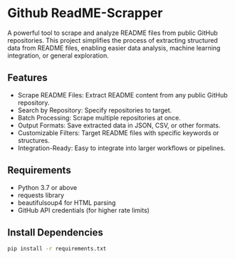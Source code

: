 # Github ReadME-Scrapper
A powerful tool to scrape and analyze README files from public GitHub repositories. This project simplifies the process of extracting structured data from README files, enabling easier data analysis, machine learning integration, or general exploration.

## Features
- Scrape README Files: Extract README content from any public GitHub repository.
- Search by Repository: Specify repositories to target.
- Batch Processing: Scrape multiple repositories at once.
- Output Formats: Save extracted data in JSON, CSV, or other formats.
- Customizable Filters: Target README files with specific keywords or structures.
- Integration-Ready: Easy to integrate into larger workflows or pipelines.

## Requirements
- Python 3.7 or above 
- requests library
- beautifulsoup4 for HTML parsing
- GitHub API credentials (for higher rate limits)

## Install Dependencies
```bash
pip install -r requirements.txt
```
